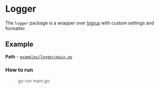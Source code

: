# Logger  
  
The `logger` package is a wrapper over [logrus](https://github.com/sirupsen/logrus) with custom settings and formatter.

## Example
  
**Path** - [`examples/logger/main.go`](/examples/logger/main.go)  

### How to run  

> go run main.go  
